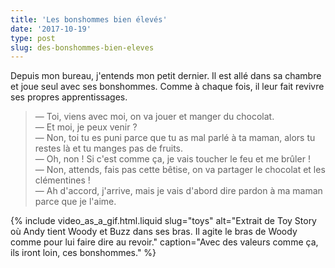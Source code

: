 ```yaml
---
title: 'Les bonshommes bien élevés'
date: '2017-10-19'
type: post
slug: des-bonshommes-bien-eleves
---
```


Depuis mon bureau, j'entends mon petit dernier. Il est allé dans sa chambre et joue seul avec ses bonshommes. Comme à chaque fois, il leur fait revivre ses propres apprentissages.

<!-- more -->

> — Toi, viens avec moi, on va jouer et manger du chocolat.  
> — Et moi, je peux venir ?  
> — Non, toi tu es puni parce que tu as mal parlé à ta maman, alors tu restes là et tu manges pas de fruits.  
> — Oh, non ! Si c'est comme ça, je vais toucher le feu et me brûler !  
> — Non, attends, fais pas cette bêtise, on va partager le chocolat et les clémentines !  
> — Ah d'accord, j'arrive, mais je vais d'abord dire pardon à ma maman parce que je l'aime.

{% include video_as_a_gif.html.liquid
slug="toys"
alt="Extrait de Toy Story où Andy tient Woody et Buzz dans ses bras. Il agite le bras de Woody comme pour lui faire dire au revoir."
caption="Avec des valeurs comme ça, ils iront loin, ces bonshommes."
%}
